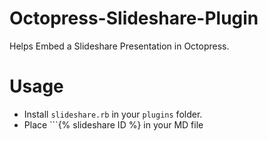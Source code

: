 Octopress-Slideshare-Plugin
===========================

Helps Embed a Slideshare Presentation in Octopress.

Usage
=====

- Install ```slideshare.rb``` in your ```plugins``` folder.
- Place ```{% slideshare ID %} in your MD file
